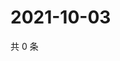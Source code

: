 # 2021-10-03

共 0 条

<!-- BEGIN -->
<!-- 最后更新时间 Sun Oct 03 2021 02:16:49 GMT+0800 (China Standard Time) -->

<!-- END -->
